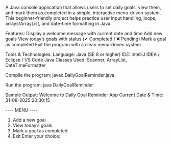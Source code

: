 A Java console application that allows users to set daily goals, view them, and mark them as completed in a simple, interactive menu-driven system. This beginner-friendly project helps practice user input handling, loops, arrays/ArrayList, and date-time formatting in Java.

Features:
Display a welcome message with current date and time
Add new goals
View today’s goals with status (✔ Completed / ❌ Pending)
Mark a goal as completed
Exit the program with a clean menu-driven system

Tools & Technologies:
Language: Java (SE 8 or higher)
IDE: IntelliJ IDEA / Eclipse / VS Code
Java Classes Used: Scanner, ArrayList, DateTimeFormatter

Compile the program:
javac DailyGoalReminder.java

Run the program:
java DailyGoalReminder

Sample Output:
Welcome to Daily Goal Reminder App 
Current Date & Time: 31-08-2025 20:30:15


---- MENU ----
1. Add a new goal
2. View today’s goals
3. Mark a goal as completed
4. Exit
Enter your choice:
